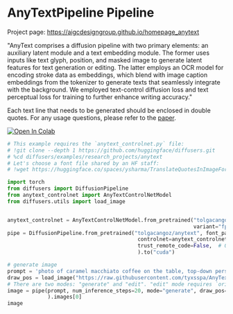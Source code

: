 # AnyTextPipeline Pipeline

Project page: https://aigcdesigngroup.github.io/homepage_anytext

"AnyText comprises a diffusion pipeline with two primary elements: an auxiliary latent module and a text embedding module. The former uses inputs like text glyph, position, and masked image to generate latent features for text generation or editing. The latter employs an OCR model for encoding stroke data as embeddings, which blend with image caption embeddings from the tokenizer to generate texts that seamlessly integrate with the background. We employed text-control diffusion loss and text perceptual loss for training to further enhance writing accuracy."

Each text line that needs to be generated should be enclosed in double quotes. For any usage questions, please refer to the [paper](https://arxiv.org/abs/2311.03054).

[![Open In Colab](https://colab.research.google.com/assets/colab-badge.svg)](https://colab.research.google.com/gist/tolgacangoz/b87ec9d2f265b448dd947c9d4a0da389/anytext.ipynb)

```py
# This example requires the `anytext_controlnet.py` file:
# !git clone --depth 1 https://github.com/huggingface/diffusers.git
# %cd diffusers/examples/research_projects/anytext
# Let's choose a font file shared by an HF staff:
# !wget https://huggingface.co/spaces/ysharma/TranslateQuotesInImageForwards/resolve/main/arial-unicode-ms.ttf

import torch
from diffusers import DiffusionPipeline
from anytext_controlnet import AnyTextControlNetModel
from diffusers.utils import load_image


anytext_controlnet = AnyTextControlNetModel.from_pretrained("tolgacangoz/anytext-controlnet", torch_dtype=torch.float16,
                                                            variant="fp16",)
pipe = DiffusionPipeline.from_pretrained("tolgacangoz/anytext", font_path="arial-unicode-ms.ttf",
                                          controlnet=anytext_controlnet, torch_dtype=torch.float16,
                                          trust_remote_code=False,  # One needs to give permission to run this pipeline's code
                                          ).to("cuda")

# generate image
prompt = 'photo of caramel macchiato coffee on the table, top-down perspective, with "Any" "Text" written on it using cream'
draw_pos = load_image("https://raw.githubusercontent.com/tyxsspa/AnyText/refs/heads/main/example_images/gen9.png")
# There are two modes: "generate" and "edit". "edit" mode requires `ori_image` parameter for the image to be edited.
image = pipe(prompt, num_inference_steps=20, mode="generate", draw_pos=draw_pos,
             ).images[0]
image
```
